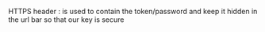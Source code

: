 HTTPS header : is used to contain the token/password and keep it hidden in the url bar so that our key is secure
